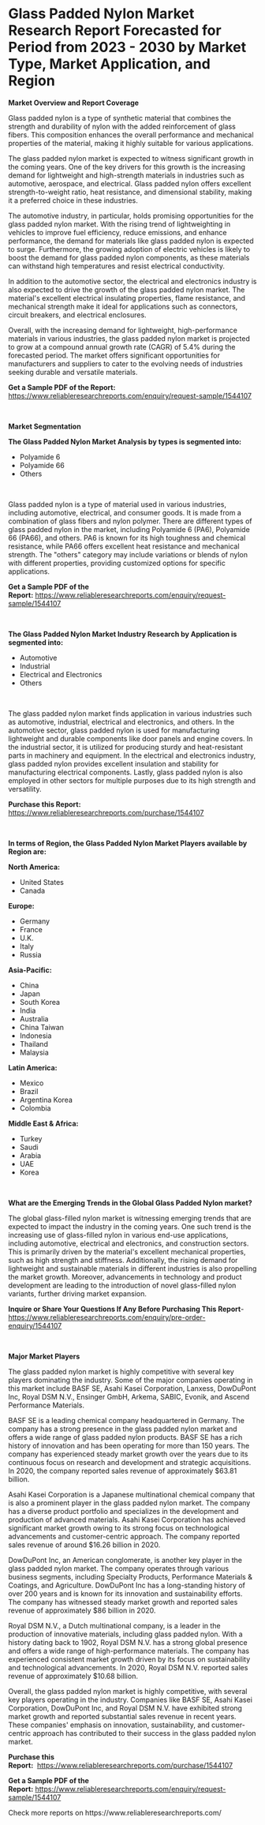 <p><h1>Glass Padded Nylon Market Research Report Forecasted for Period from 2023 -  2030 by Market Type, Market Application, and Region</h1></p><p><strong>Market Overview and Report Coverage</strong></p>
<p><p>Glass padded nylon is a type of synthetic material that combines the strength and durability of nylon with the added reinforcement of glass fibers. This composition enhances the overall performance and mechanical properties of the material, making it highly suitable for various applications.</p><p>The glass padded nylon market is expected to witness significant growth in the coming years. One of the key drivers for this growth is the increasing demand for lightweight and high-strength materials in industries such as automotive, aerospace, and electrical. Glass padded nylon offers excellent strength-to-weight ratio, heat resistance, and dimensional stability, making it a preferred choice in these industries.</p><p>The automotive industry, in particular, holds promising opportunities for the glass padded nylon market. With the rising trend of lightweighting in vehicles to improve fuel efficiency, reduce emissions, and enhance performance, the demand for materials like glass padded nylon is expected to surge. Furthermore, the growing adoption of electric vehicles is likely to boost the demand for glass padded nylon components, as these materials can withstand high temperatures and resist electrical conductivity.</p><p>In addition to the automotive sector, the electrical and electronics industry is also expected to drive the growth of the glass padded nylon market. The material's excellent electrical insulating properties, flame resistance, and mechanical strength make it ideal for applications such as connectors, circuit breakers, and electrical enclosures.</p><p>Overall, with the increasing demand for lightweight, high-performance materials in various industries, the glass padded nylon market is projected to grow at a compound annual growth rate (CAGR) of 5.4% during the forecasted period. The market offers significant opportunities for manufacturers and suppliers to cater to the evolving needs of industries seeking durable and versatile materials.</p></p>
<p><strong>Get a Sample PDF of the Report:</strong> <a href="https://www.reliableresearchreports.com/enquiry/request-sample/1544107">https://www.reliableresearchreports.com/enquiry/request-sample/1544107</a></p>
<p>&nbsp;</p>
<p><strong>Market Segmentation</strong></p>
<p><strong>The Glass Padded Nylon Market Analysis by types is segmented into:</strong></p>
<p><ul><li>Polyamide 6</li><li>Polyamide 66</li><li>Others</li></ul></p>
<p>&nbsp;</p>
<p><p>Glass padded nylon is a type of material used in various industries, including automotive, electrical, and consumer goods. It is made from a combination of glass fibers and nylon polymer. There are different types of glass padded nylon in the market, including Polyamide 6 (PA6), Polyamide 66 (PA66), and others. PA6 is known for its high toughness and chemical resistance, while PA66 offers excellent heat resistance and mechanical strength. The "others" category may include variations or blends of nylon with different properties, providing customized options for specific applications.</p></p>
<p><strong>Get a Sample PDF of the Report:</strong>&nbsp;<a href="https://www.reliableresearchreports.com/enquiry/request-sample/1544107">https://www.reliableresearchreports.com/enquiry/request-sample/1544107</a></p>
<p>&nbsp;</p>
<p><strong>The Glass Padded Nylon Market Industry Research by Application is segmented into:</strong></p>
<p><ul><li>Automotive</li><li>Industrial</li><li>Electrical and Electronics</li><li>Others</li></ul></p>
<p>&nbsp;</p>
<p><p>The glass padded nylon market finds application in various industries such as automotive, industrial, electrical and electronics, and others. In the automotive sector, glass padded nylon is used for manufacturing lightweight and durable components like door panels and engine covers. In the industrial sector, it is utilized for producing sturdy and heat-resistant parts in machinery and equipment. In the electrical and electronics industry, glass padded nylon provides excellent insulation and stability for manufacturing electrical components. Lastly, glass padded nylon is also employed in other sectors for multiple purposes due to its high strength and versatility.</p></p>
<p><strong>Purchase this Report:</strong>&nbsp; <a href="https://www.reliableresearchreports.com/purchase/1544107">https://www.reliableresearchreports.com/purchase/1544107</a></p>
<p>&nbsp;</p>
<p><strong>In terms of Region, the Glass Padded Nylon Market Players available by Region are:</strong></p>
<p>
    <p> <strong> North America: </strong>
        <ul>
            <li>United States</li>
            <li>Canada</li>
        </ul>
        </p> 
    <p> <strong> Europe: </strong>
        <ul>
            <li>Germany</li>
            <li>France</li>
            <li>U.K.</li>
            <li>Italy</li>
            <li>Russia</li>
        </ul>
        </p> 
    <p> <strong> Asia-Pacific: </strong>
        <ul>
            <li>China</li>
            <li>Japan</li>
            <li>South Korea</li>
            <li>India</li>
            <li>Australia</li>
            <li>China Taiwan</li>
            <li>Indonesia</li>
            <li>Thailand</li>
            <li>Malaysia</li>
        </ul>
        </p> 
    <p> <strong> Latin America: </strong>
        <ul>
            <li>Mexico</li>
            <li>Brazil</li>
            <li>Argentina Korea</li>
            <li>Colombia</li>
        </ul>
        </p> 
    <p> <strong> Middle East & Africa: </strong>
        <ul>
            <li>Turkey</li>
            <li>Saudi</li>
            <li>Arabia</li>
            <li>UAE</li>
            <li>Korea</li>
        </ul>
    </p>
    </p>
<p>&nbsp;</p>
<p><strong>What are the Emerging Trends in the Global Glass Padded Nylon market?</strong></p>
<p><p>The global glass-filled nylon market is witnessing emerging trends that are expected to impact the industry in the coming years. One such trend is the increasing use of glass-filled nylon in various end-use applications, including automotive, electrical and electronics, and construction sectors. This is primarily driven by the material's excellent mechanical properties, such as high strength and stiffness. Additionally, the rising demand for lightweight and sustainable materials in different industries is also propelling the market growth. Moreover, advancements in technology and product development are leading to the introduction of novel glass-filled nylon variants, further driving market expansion.</p></p>
<p><strong>Inquire or Share Your Questions If Any Before Purchasing This Report</strong>- <a href="https://www.reliableresearchreports.com/enquiry/pre-order-enquiry/1544107">https://www.reliableresearchreports.com/enquiry/pre-order-enquiry/1544107</a></p>
<p>&nbsp;</p>
<p><strong>Major Market Players</strong></p>
<p><p>The glass padded nylon market is highly competitive with several key players dominating the industry. Some of the major companies operating in this market include BASF SE, Asahi Kasei Corporation, Lanxess, DowDuPont Inc, Royal DSM N.V., Ensinger GmbH, Arkema, SABIC, Evonik, and Ascend Performance Materials.</p><p>BASF SE is a leading chemical company headquartered in Germany. The company has a strong presence in the glass padded nylon market and offers a wide range of glass padded nylon products. BASF SE has a rich history of innovation and has been operating for more than 150 years. The company has experienced steady market growth over the years due to its continuous focus on research and development and strategic acquisitions. In 2020, the company reported sales revenue of approximately $63.81 billion.</p><p>Asahi Kasei Corporation is a Japanese multinational chemical company that is also a prominent player in the glass padded nylon market. The company has a diverse product portfolio and specializes in the development and production of advanced materials. Asahi Kasei Corporation has achieved significant market growth owing to its strong focus on technological advancements and customer-centric approach. The company reported sales revenue of around $16.26 billion in 2020.</p><p>DowDuPont Inc, an American conglomerate, is another key player in the glass padded nylon market. The company operates through various business segments, including Specialty Products, Performance Materials & Coatings, and Agriculture. DowDuPont Inc has a long-standing history of over 200 years and is known for its innovation and sustainability efforts. The company has witnessed steady market growth and reported sales revenue of approximately $86 billion in 2020.</p><p>Royal DSM N.V., a Dutch multinational company, is a leader in the production of innovative materials, including glass padded nylon. With a history dating back to 1902, Royal DSM N.V. has a strong global presence and offers a wide range of high-performance materials. The company has experienced consistent market growth driven by its focus on sustainability and technological advancements. In 2020, Royal DSM N.V. reported sales revenue of approximately $10.68 billion.</p><p>Overall, the glass padded nylon market is highly competitive, with several key players operating in the industry. Companies like BASF SE, Asahi Kasei Corporation, DowDuPont Inc, and Royal DSM N.V. have exhibited strong market growth and reported substantial sales revenue in recent years. These companies' emphasis on innovation, sustainability, and customer-centric approach has contributed to their success in the glass padded nylon market.</p></p>
<p><strong>Purchase this Report:</strong>&nbsp;&nbsp;<a href="https://www.reliableresearchreports.com/purchase/1544107">https://www.reliableresearchreports.com/purchase/1544107</a></p>
<p></p>
<p><strong>Get a Sample PDF of the Report:</strong>&nbsp;<a href="https://www.reliableresearchreports.com/enquiry/request-sample/1544107">https://www.reliableresearchreports.com/enquiry/request-sample/1544107</a></p>
<p>Check more reports on https://www.reliableresearchreports.com/</p>